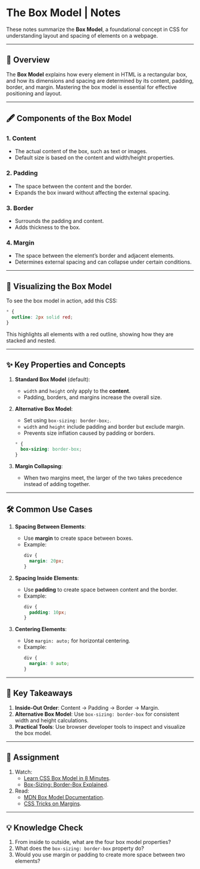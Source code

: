 # The Box Model | Notes

These notes summarize the **Box Model**, a foundational concept in CSS for understanding layout and spacing of elements on a webpage.

---

## 📜 Overview

The **Box Model** explains how every element in HTML is a rectangular box, and how its dimensions and spacing are determined by its content, padding, border, and margin. Mastering the box model is essential for effective positioning and layout.

---

## 🖋️ Components of the Box Model

### 1. **Content**

- The actual content of the box, such as text or images.
- Default size is based on the content and width/height properties.

### 2. **Padding**

- The space between the content and the border.
- Expands the box inward without affecting the external spacing.

### 3. **Border**

- Surrounds the padding and content.
- Adds thickness to the box.

### 4. **Margin**

- The space between the element’s border and adjacent elements.
- Determines external spacing and can collapse under certain conditions.

---

## 🎨 Visualizing the Box Model

To see the box model in action, add this CSS:

```css
* {
  outline: 2px solid red;
}
```

This highlights all elements with a red outline, showing how they are stacked and nested.

---

## ✨ Key Properties and Concepts

1. **Standard Box Model** (default):

   - `width` and `height` only apply to the **content**.
   - Padding, borders, and margins increase the overall size.

2. **Alternative Box Model**:

   - Set using `box-sizing: border-box;`.
   - `width` and `height` include padding and border but exclude margin.
   - Prevents size inflation caused by padding or borders.

   ```css
   * {
     box-sizing: border-box;
   }
   ```

3. **Margin Collapsing**:
   - When two margins meet, the larger of the two takes precedence instead of adding together.

---

## 🛠️ Common Use Cases

1. **Spacing Between Elements**:

   - Use **margin** to create space between boxes.
   - Example:
     ```css
     div {
       margin: 20px;
     }
     ```

2. **Spacing Inside Elements**:

   - Use **padding** to create space between content and the border.
   - Example:
     ```css
     div {
       padding: 10px;
     }
     ```

3. **Centering Elements**:
   - Use `margin: auto;` for horizontal centering.
   - Example:
     ```css
     div {
       margin: 0 auto;
     }
     ```

---

## 🎯 Key Takeaways

1. **Inside-Out Order**:
   Content → Padding → Border → Margin.
2. **Alternative Box Model**:
   Use `box-sizing: border-box` for consistent width and height calculations.
3. **Practical Tools**:
   Use browser developer tools to inspect and visualize the box model.

---

## 📖 Assignment

1. Watch:
   - [Learn CSS Box Model in 8 Minutes](https://www.youtube.com/watch?v=NvzFLHtKOdE).
   - [Box-Sizing: Border-Box Explained](https://www.youtube.com/watch?v=5u0JAofmZAk).
2. Read:
   - [MDN Box Model Documentation](https://developer.mozilla.org/en-US/docs/Learn/CSS/Building_blocks/The_box_model).
   - [CSS Tricks on Margins](https://css-tricks.com/the-css-box-model/).

---

## 💡 Knowledge Check

1. From inside to outside, what are the four box model properties?
2. What does the `box-sizing: border-box` property do?
3. Would you use margin or padding to create more space between two elements?
